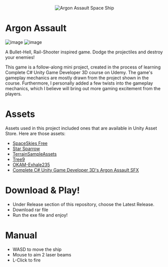 <div align="center">
	<img src="https://github.com/user-attachments/assets/fdc305d2-227e-4939-b048-7ac82b434a50" alt="Argon Assault Space Ship">
</div>

# Argon Assault
![image](https://github.com/user-attachments/assets/96ff2e95-9201-4ac4-a3c5-003d2d4a3f07)
![image](https://github.com/user-attachments/assets/8fc0be36-723f-4d54-b8e3-21847b3ae82d)

A Bullet-Hell, Rail-Shooter inspired game. Dodge the projectiles and destroy your enemies!

This game is a follow-along mini project, created in the process of learning Complete C# Unity Game Developer 3D course on Udemy. The game's gameplay mechanics are mostly drawn from the project shown in the course. Furthermore, I personally added a few twists into the gameplay mechanics, which I believe will bring out more gaming excitement from the players.

# Assets
Assets used in this project included ones that are available in Unity Asset Store. Here are those assets:
- [SpaceSkies Free](https://assetstore.unity.com/packages/2d/textures-materials/sky/spaceskies-free-80503)
- [Star Sparrow](https://assetstore.unity.com/packages/3d/vehicles/space/star-sparrow-modular-spaceship-73167)
- [TerrainSampleAssets](https://assetstore.unity.com/packages/3d/environments/landscapes/terrain-sample-asset-pack-145808)
- [Tree9](https://assetstore.unity.com/packages/3d/vegetation/trees/realistic-tree-9-rainbow-tree-54622)
- [OKAM-Exhale235](https://freemusicarchive.org/search?adv=1&quicksearch=Exhale235&&)
- [Complete C# Unity Game Developer 3D's Argon Assault SFX]()

# Download & Play!
- Under Release section of this repository, choose the Latest Release.
- Download rar file
- Run the exe file and enjoy!
  
# Manual
- WASD to move the ship
- Mouse to aim 2 laser beams
- L-Click to fire
